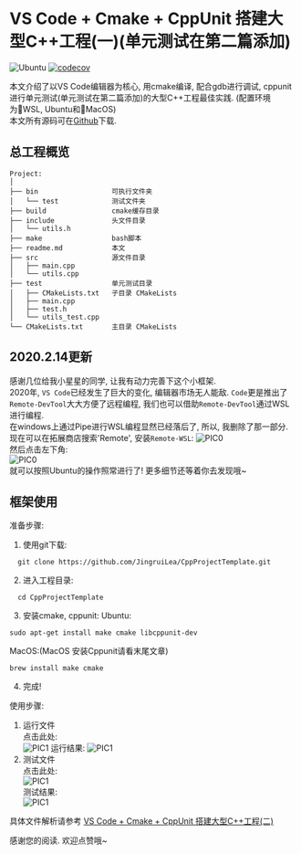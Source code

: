 # VS Code + Cmake + CppUnit 搭建大型C++工程(一)(单元测试在第二篇添加)

![Ubuntu](https://github.com/stevengogogo/CppProjectTemplate/workflows/Ubuntu/badge.svg) [![codecov](https://codecov.io/gh/stevengogogo/CppProjectTemplate/branch/master/graph/badge.svg?token=k3mzigjsEF)](https://codecov.io/gh/stevengogogo/CppProjectTemplate)

本文介绍了以VS Code编辑器为核心, 用cmake编译, 配合gdb进行调试, cppunit进行单元测试(单元测试在第二篇添加)的大型C++工程最佳实践. (配置环境为WSL, Ubuntu和MacOS)  
本文所有源码可在[Github](https://github.com/1079805974/CppProjectTemplate)下载.
## 总工程概览
```text
Project:
│ 
├── bin                  可执行文件夹 
│   └── test             测试文件夹
├── build                cmake缓存目录 
├── include              头文件目录
│   └── utils.h
├── make                 bash脚本
├── readme.md            本文
├── src                  源文件目录
│   ├── main.cpp     
│   └── utils.cpp    
├── test                 单元测试目录
│   ├── CMakeLists.txt   子目录 CMakeLists
│   ├── main.cpp
│   ├── test.h
│   └── utils_test.cpp
└── CMakeLists.txt       主目录 CMakeLists
```

## 2020.2.14更新
感谢几位给我小星星的同学, 让我有动力完善下这个小框架.  
2020年, `VS Code`已经发生了巨大的变化, 编辑器市场无人能敌. `Code`更是推出了`Remote-DevTool`大大方便了远程编程, 我们也可以借助`Remote-DevTool`通过WSL进行编程.  
在windows上通过Pipe进行WSL编程显然已经落后了, 所以, 我删除了那一部分.   
现在可以在拓展商店搜索'Remote', 安装`Remote-WSL`:
![PIC0](./pics/remote-wsl.png)  
然后点击左下角:  
![PIC0](./pics/remote.png)  
就可以按照Ubuntu的操作照常进行了! 更多细节还等着你去发现哦~  

## 框架使用
准备步骤:
1. 使用git下载:
```
  git clone https://github.com/JingruiLea/CppProjectTemplate.git
```
2. 进入工程目录:
```
  cd CppProjectTemplate
```
3. 安装cmake, cppunit:
Ubuntu:
```
sudo apt-get install make cmake libcppunit-dev
```
MacOS:(MacOS 安装Cppunit请看末尾文章)
```
brew install make cmake
```
4. 完成!

使用步骤:
1. 运行文件  
点击此处:  
![PIC1](./pics/run.png)
运行结果:
![PIC1](./pics/run_result.png)
2. 测试文件  
点击此处:  
![PIC1](./pics/test.png)  
测试结果:  
![PIC1](./pics/test_result.png)  

具体文件解析请参考 <a target="_blank" href="https://zhuanlan.zhihu.com/p/45529097">VS Code + Cmake + CppUnit 搭建大型C++工程(二)</a>

感谢您的阅读. 欢迎点赞哦~